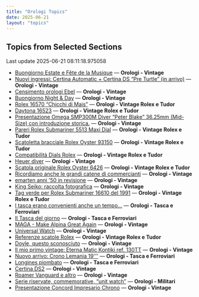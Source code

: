 ```yaml
---
title: "Orologi Topics"
date: 2025-06-21
layout: "topics"
---
```


## Topics from Selected Sections

Last update 2025-06-21 08:11:18.975058

- [Buongiorno Estate e Fête de la Musique](https://orologi.forumfree.it/?t=80730551) — **Orologi - Vintage**
- [Nuovi ingressi: Certina Automatic + Certina DS “Pre Turtle” (in arrivo)](https://orologi.forumfree.it/?t=80730391) — **Orologi - Vintage**
- [Censimento orologi Ebel](https://orologi.forumfree.it/?t=58592137) — **Orologi - Vintage**
- [Buongiorno Night & Day](https://orologi.forumfree.it/?t=80729578) — **Orologi - Vintage**
- [Rolex 16570 “Chicchi di Mais”](https://orologi.forumfree.it/?t=80730576) — **Orologi - Vintage Rolex e Tudor**
- [Daytona 16523](https://orologi.forumfree.it/?t=80730302) — **Orologi - Vintage Rolex e Tudor**
- [Presentazione Omega SMP300M Diver “Peter Blake” 36.25mm (Mid-Size) con introduzione storica.](https://orologi.forumfree.it/?t=80712458) — **Orologi - Vintage**
- [Pareri Rolex Submariner 5513 Maxi Dial](https://orologi.forumfree.it/?t=80727292) — **Orologi - Vintage Rolex e Tudor**
- [Scatoletta bracciale Rolex Oyster 93150](https://orologi.forumfree.it/?t=80729268) — **Orologi - Vintage Rolex e Tudor**
- [Compatibilità Dials Rolex](https://orologi.forumfree.it/?t=80730443) — **Orologi - Vintage Rolex e Tudor**
- [Heuer diver](https://orologi.forumfree.it/?t=80729485) — **Orologi - Vintage**
- [Scatola originale Rolex Oyster 6426](https://orologi.forumfree.it/?t=80729832) — **Orologi - Vintage Rolex e Tudor**
- [Ricordiamo anche le grandi catene di commercianti](https://orologi.forumfree.it/?t=80728028) — **Orologi - Vintage**
- [emarten anni '50 in revisione](https://orologi.forumfree.it/?t=80730250) — **Orologi - Vintage**
- [King Seiko: raccolta fotografica](https://orologi.forumfree.it/?t=78946994) — **Orologi - Vintage**
- [Tag verde per Rolex Submariner 16610 del 1991](https://orologi.forumfree.it/?t=80729222) — **Orologi - Vintage Rolex e Tudor**
- [I tasca erano convenienti anche un tempo...](https://orologi.forumfree.it/?t=80730572) — **Orologi - Tasca e Ferroviari**
- [Il Tasca del giorno](https://orologi.forumfree.it/?t=80702163) — **Orologi - Tasca e Ferroviari**
- [MAGA - Make Alpina Great Again](https://orologi.forumfree.it/?t=80665069) — **Orologi - Vintage**
- [Universal Watch](https://orologi.forumfree.it/?t=80729256) — **Orologi - Vintage**
- [Referenze scatole Rolex](https://orologi.forumfree.it/?t=13881032) — **Orologi - Vintage Rolex e Tudor**
- [Doyle, questo sconosciuto](https://orologi.forumfree.it/?t=41986737) — **Orologi - Vintage**
- [Il mio primo vintage: Eterna Matic Kontiki ref. 130TT](https://orologi.forumfree.it/?t=80716601) — **Orologi - Vintage**
- [Nuovo arrivo: Crono Lemania 19'''](https://orologi.forumfree.it/?t=80726781) — **Orologi - Tasca e Ferroviari**
- [Longines piombato](https://orologi.forumfree.it/?t=80551951) — **Orologi - Tasca e Ferroviari**
- [Certina DS2](https://orologi.forumfree.it/?t=80728951) — **Orologi - Vintage**
- [Roamer Vanguard e altro](https://orologi.forumfree.it/?t=80728359) — **Orologi - Vintage**
- [Serie riservate, commemorative, “unit watch”](https://orologi.forumfree.it/?t=70708713) — **Orologi - Militari**
- [Presentazione Concord Impresario Chrono](https://orologi.forumfree.it/?t=80728840) — **Orologi - Vintage**
